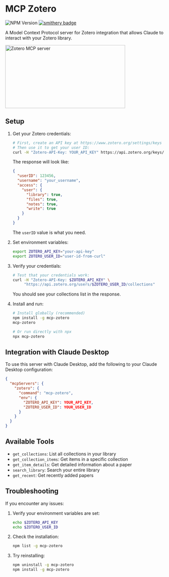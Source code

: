 # MCP Zotero

![NPM Version](https://img.shields.io/npm/v/mcp-zotero) [![smithery badge](https://smithery.ai/badge/mcp-zotero)](https://smithery.ai/protocol/mcp-zotero)

A Model Context Protocol server for Zotero integration that allows Claude to interact with your Zotero library.

<a href="https://glama.ai/mcp/servers/mjvu0xzzzz"><img width="380" height="200" src="https://glama.ai/mcp/servers/mjvu0xzzzz/badge" alt="Zotero MCP server" /></a>

## Setup

1. Get your Zotero credentials:

   ```bash
   # First, create an API key at https://www.zotero.org/settings/keys
   # Then use it to get your user ID:
   curl -H "Zotero-API-Key: YOUR_API_KEY" https://api.zotero.org/keys/current
   ```

   The response will look like:

   ```json
   {
     "userID": 123456,
     "username": "your_username",
     "access": {
       "user": {
         "library": true,
         "files": true,
         "notes": true,
         "write": true
       }
     }
   }
   ```

   The `userID` value is what you need.

2. Set environment variables:

   ```bash
   export ZOTERO_API_KEY="your-api-key"
   export ZOTERO_USER_ID="user-id-from-curl"
   ```

3. Verify your credentials:

   ```bash
   # Test that your credentials work:
   curl -H "Zotero-API-Key: $ZOTERO_API_KEY" \
        "https://api.zotero.org/users/$ZOTERO_USER_ID/collections"
   ```

   You should see your collections list in the response.

4. Install and run:

   ```bash
   # Install globally (recommended)
   npm install -g mcp-zotero
   mcp-zotero

   # Or run directly with npx
   npx mcp-zotero
   ```

## Integration with Claude Desktop

To use this server with Claude Desktop, add the following to your Claude Desktop configuration:

```json
{
  "mcpServers": {
    "zotero": {
      "command": "mcp-zotero",
      "env": {
        "ZOTERO_API_KEY": YOUR_API_KEY,
        "ZOTERO_USER_ID": YOUR_USER_ID
      }
    }
  }
}
```

## Available Tools

- `get_collections`: List all collections in your library
- `get_collection_items`: Get items in a specific collection
- `get_item_details`: Get detailed information about a paper
- `search_library`: Search your entire library
- `get_recent`: Get recently added papers

## Troubleshooting

If you encounter any issues:

1. Verify your environment variables are set:

   ```bash
   echo $ZOTERO_API_KEY
   echo $ZOTERO_USER_ID
   ```

2. Check the installation:

   ```bash
   npm list -g mcp-zotero
   ```

3. Try reinstalling:
   ```bash
   npm uninstall -g mcp-zotero
   npm install -g mcp-zotero
   ```
